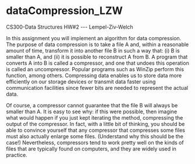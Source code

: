 # dataCompression_LZW
CS300-Data Structures HW#2 --- Lempel-Ziv-Welch

In this assignment you will implement an algorithm for data compression. The purpose of data compression is to take a file A and, within a reasonable amount of time, transform it into another file B in such a way that: (i) B is smaller than A, and (ii) it is possible to reconstruct A from B. A program that converts A into B is called a compressor, and one that undoes this operation is called an uncompressor. Popular programs such as WinZip perform this function, among others. Compressing data enables us to store data more efficiently on our storage devices or transmit data faster using communication facilities since fewer bits are needed to represent the actual data.

Of course, a compressor cannot guarantee that the file B will always be smaller than A. It is easy to see why: if this were possible, then imagine what would happen if you just kept iterating the method, compressing the output of the compressor. In fact, with a little bit of thinking, you should be able to convince yourself that any compressor that compresses some files must also actually enlarge some files. (Understand why this should be the case!) Nevertheless, compressors tend to work pretty well on the kinds of files that are typically found on computers, and they are widely used in practice.
